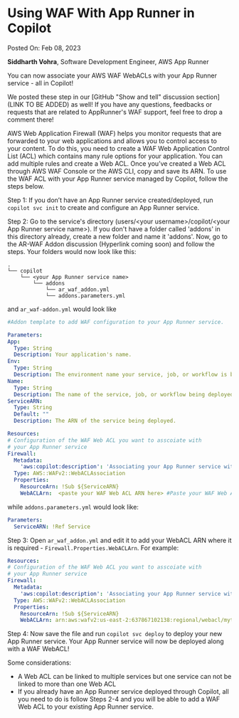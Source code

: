 # Using WAF With App Runner in Copilot

Posted On: Feb 08, 2023

**Siddharth Vohra**, Software Development Engineer, AWS App Runner

You can now associate your AWS WAF WebACLs with your App Runner service - all in Copilot!

We posted these step in our [GitHub "Show and tell" discussion section](LINK TO BE ADDED) as well! If you have any questions, feedbacks or requests that are related to AppRunner's WAF support, feel free to drop a comment there!

AWS Web Application Firewall (WAF) helps you monitor requests that are forwarded to your web applications and allows you to control access to your content. To do this, you need to create a WAF Web Application Control List (ACL) which contains many rule options for your application. You can add multiple rules and create a Web ACL. Once you’ve created a Web ACL through AWS WAF Console or the AWS CLI, copy and save its ARN. To use the WAF ACL with your App Runner service managed by Copilot, follow the steps below.

 Step 1: If you don’t have an App Runner service created/deployed, run `copilot svc init` to create and configure an App Runner service.

Step 2: Go to the service's directory (users/\<your username\>/copilot/\<your App Runner service name\>). If you don't have a folder called 'addons' in this directory already, create a new folder and name it 'addons'. Now, go to the AR-WAF Addon discussion (Hyperlink coming soon) and follow the steps.  Your folders would now look like this:  

  ```term
  .
  └── copilot
      └── <your App Runner service name>
          └── addons
              └── ar_waf_addon.yml 
              └── addons.parameters.yml
  ```

and `ar_waf-addon.yml` would look like  
  ```yaml
#Addon template to add WAF configuration to your App Runner service.

Parameters:
  App:
    Type: String
    Description: Your application's name.
  Env:
    Type: String
    Description: The environment name your service, job, or workflow is being deployed to.
  Name:
    Type: String
    Description: The name of the service, job, or workflow being deployed.
  ServiceARN:
    Type: String
    Default: ""
    Description: The ARN of the service being deployed.

Resources:
  # Configuration of the WAF Web ACL you want to asscoiate with 
  # your App Runner service
  Firewall:
    Metadata:
      'aws:copilot:description': 'Associating your App Runner service with your WAF WebACL'
    Type: AWS::WAFv2::WebACLAssociation
    Properties: 
      ResourceArn: !Sub ${ServiceARN}
      WebACLArn:  <paste your WAF Web ACL ARN here> #Paste your WAF Web ACLL ARN here
  ```

while `addons.parameters.yml` would look like:  
  ```yaml
  Parameters:
    ServiceARN: !Ref Service
  ```

Step 3: Open `ar_waf_addon.yml` and edit it to add your WebACL ARN where it is required - `Firewall.Properties.WebACLArn`. For example:   
  ```yaml
Resources:
  # Configuration of the WAF Web ACL you want to asscoiate with 
  # your App Runner service
  Firewall:
    Metadata:
      'aws:copilot:description': 'Associating your App Runner service with your WAF WebACL'
    Type: AWS::WAFv2::WebACLAssociation
    Properties: 
      ResourceArn: !Sub ${ServiceARN}
      WebACLArn: arn:aws:wafv2:us-east-2:637867102138:regional/webacl/mytestwebacl/3df32464-be9f-47ce-a12b-3a466c1c8913
  ```
 

Step 4: Now save the file and run `copilot svc deploy` to deploy your new App Runner service. Your App Runner service will now be deployed along with a WAF WebACL!  

Some considerations:  
-  A Web ACL can be linked to multiple services but one service can not be linked to more than one Web ACL
- If you already have an App Runner service deployed through Copilot, all you need to do is follow Steps 2-4 and you will be able to add a WAF Web ACL to your existing App Runner service.


